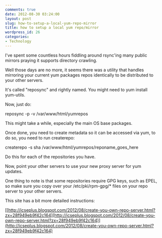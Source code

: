 ```yaml
---
comments: true
date: 2012-08-30 03:24:00
layout: post
slug: how-to-setup-a-local-yum-repo-mirror
title: how to setup a local yum repo/mirror
wordpress_id: 26
categories:
- Technology
---
```


I've spent some countless hours fiddling around rsync'ing many public mirrors praying it supports directory crawling.




Well those days are no more, it seems there was a utility that handles mirroring your current yum packages repos identically to be distributed to your other servers.




It's called "reposync" and rightly named. You might need to yum install yum-utils.




Now, just do:




reposync -p -v /var/www/html/yumrepos




This might take a while, especially the main OS base packages. 




Once done, you need to create metadata so it can be accessed via yum, to do so, you need to run createrepo:




createrepo -s sha /var/www/html/yumrepos/reponame_goes_here




Do this for each of the repositories you have.




Now, point your other servers to use your new proxy server for yum updates.




One thing to note is that some repositories require GPG keys, such as EPEL, so make sure you copy over your /etc/pki/rpm-gpg/* files on your repo server to your other servers.




This site has a bit more detailed instructions:




[[http://icseplus.blogspot.com/2012/08/create-you-own-repo-server.html?zx=28f949eb9f42c164](http://icseplus.blogspot.com/2012/08/create-you-own-repo-server.html?zx=28f949eb9f42c164)](http://icseplus.blogspot.com/2012/08/create-you-own-repo-server.html?zx=28f949eb9f42c164)
